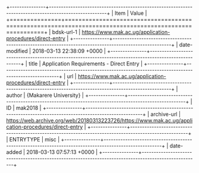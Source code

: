 +---------------+------------------------------------------------------------------------------------------------------+
| Item          | Value                                                                                                |
+===============+======================================================================================================+
| bdsk-url-1    | https://www.mak.ac.ug/application-procedures/direct-entry                                            |
+---------------+------------------------------------------------------------------------------------------------------+
| date-modified | 2018-03-13 22:38:09 +0000                                                                            |
+---------------+------------------------------------------------------------------------------------------------------+
| title         | Application Requirements - Direct Entry                                                              |
+---------------+------------------------------------------------------------------------------------------------------+
| url           | https://www.mak.ac.ug/application-procedures/direct-entry                                            |
+---------------+------------------------------------------------------------------------------------------------------+
| author        | {Makarere University}                                                                                |
+---------------+------------------------------------------------------------------------------------------------------+
| ID            | mak2018                                                                                              |
+---------------+------------------------------------------------------------------------------------------------------+
| archive-url   | https://web.archive.org/web/20180313223726/https://www.mak.ac.ug/application-procedures/direct-entry |
+---------------+------------------------------------------------------------------------------------------------------+
| ENTRYTYPE     | misc                                                                                                 |
+---------------+------------------------------------------------------------------------------------------------------+
| date-added    | 2018-03-13 07:57:13 +0000                                                                            |
+---------------+------------------------------------------------------------------------------------------------------+